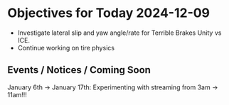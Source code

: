 # Objectives for Today 2024-12-09

- Investigate lateral slip and yaw angle/rate for Terrible Brakes Unity vs ICE.
- Continue working on tire physics

## Events / Notices / Coming Soon

January 6th -> January 17th: Experimenting with streaming from 3am -> 11am!!!
